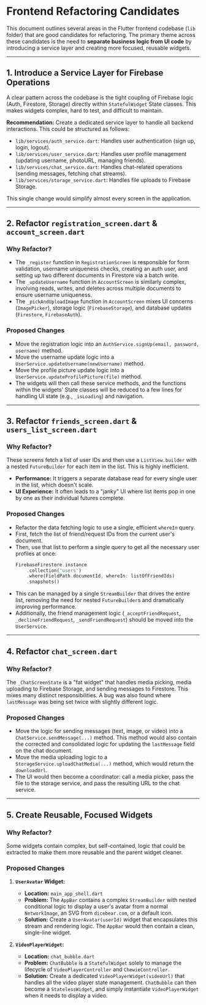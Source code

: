 # Frontend Refactoring Candidates

This document outlines several areas in the Flutter frontend codebase (`lib` folder) that are good candidates for refactoring. The primary theme across these candidates is the need to **separate business logic from UI code** by introducing a service layer and creating more focused, reusable widgets.

---

## 1. Introduce a Service Layer for Firebase Operations

A clear pattern across the codebase is the tight coupling of Firebase logic (Auth, Firestore, Storage) directly within `StatefulWidget` State classes. This makes widgets complex, hard to test, and difficult to maintain.

**Recommendation:** Create a dedicated service layer to handle all backend interactions. This could be structured as follows:

-   `lib/services/auth_service.dart`: Handles user authentication (sign up, login, logout).
-   `lib/services/user_service.dart`: Handles user profile management (updating username, photoURL, managing friends).
-   `lib/services/chat_service.dart`: Handles chat-related operations (sending messages, fetching chat streams).
-   `lib/services/storage_service.dart`: Handles file uploads to Firebase Storage.

This single change would simplify almost every screen in the application.

---

## 2. Refactor `registration_screen.dart` & `account_screen.dart`

### Why Refactor?

-   The `_register` function in `RegistrationScreen` is responsible for form validation, username uniqueness checks, creating an auth user, and setting up two different documents in Firestore via a batch write.
-   The `_updateUsername` function in `AccountScreen` is similarly complex, involving reads, writes, and deletes across multiple documents to ensure username uniqueness.
-   The `_pickAndUploadImage` function in `AccountScreen` mixes UI concerns (`ImagePicker`), storage logic (`FirebaseStorage`), and database updates (`Firestore`, `FirebaseAuth`).

### Proposed Changes

-   Move the registration logic into an `AuthService.signUp(email, password, username)` method.
-   Move the username update logic into a `UserService.updateUsername(newUsername)` method.
-   Move the profile picture update logic into a `UserService.updateProfilePicture(file)` method.
-   The widgets will then call these service methods, and the functions within the widgets' State classes will be reduced to a few lines for handling UI state (e.g., `_isLoading`) and navigation.

---

## 3. Refactor `friends_screen.dart` & `users_list_screen.dart`

### Why Refactor?

These screens fetch a list of user IDs and then use a `ListView.builder` with a nested `FutureBuilder` for each item in the list. This is highly inefficient.

-   **Performance:** It triggers a separate database read for every single user in the list, which doesn't scale.
-   **UI Experience:** It often leads to a "janky" UI where list items pop in one by one as their individual futures complete.

### Proposed Changes

-   Refactor the data fetching logic to use a single, efficient `whereIn` query.
-   First, fetch the list of friend/request IDs from the current user's document.
-   Then, use that list to perform a single query to get all the necessary user profiles at once:
    ```dart
    FirebaseFirestore.instance
        .collection('users')
        .where(FieldPath.documentId, whereIn: listOfFriendIds)
        .snapshots() 
    ```
-   This can be managed by a single `StreamBuilder` that drives the entire list, removing the need for nested `FutureBuilder`s and dramatically improving performance.
-   Additionally, the friend management logic (`_acceptFriendRequest`, `_declineFriendRequest`, `_sendFriendRequest`) should be moved into the `UserService`.

---

## 4. Refactor `chat_screen.dart`

### Why Refactor?

The `_ChatScreenState` is a "fat widget" that handles media picking, media uploading to Firebase Storage, and sending messages to Firestore. This mixes many distinct responsibilities. A bug was also found where `lastMessage` was being set twice with slightly different logic.

### Proposed Changes

-   Move the logic for sending messages (text, image, or video) into a `ChatService.sendMessage(...)` method. This method would also contain the corrected and consolidated logic for updating the `lastMessage` field on the chat document.
-   Move the media uploading logic to a `StorageService.uploadChatMedia(...)` method, which would return the `downloadUrl`.
-   The UI would then become a coordinator: call a media picker, pass the file to the storage service, and pass the resulting URL to the chat service.

---

## 5. Create Reusable, Focused Widgets

### Why Refactor?

Some widgets contain complex, but self-contained, logic that could be extracted to make them more reusable and the parent widget cleaner.

### Proposed Changes

1.  **`UserAvatar` Widget:**
    -   **Location:** `main_app_shell.dart`
    -   **Problem:** The `AppBar` contains a complex `StreamBuilder` with nested conditional logic to display a user's avatar from a normal `NetworkImage`, an SVG from `dicebear.com`, or a default icon.
    -   **Solution:** Create a `UserAvatar(userId)` widget that encapsulates this stream and rendering logic. The `AppBar` would then contain a clean, single-line widget.

2.  **`VideoPlayerWidget`:**
    -   **Location:** `chat_bubble.dart`
    -   **Problem:** `ChatBubble` is a `StatefulWidget` solely to manage the lifecycle of `VideoPlayerController` and `ChewieController`.
    -   **Solution:** Create a dedicated `VideoPlayerWidget(videoUrl)` that handles all the video player state management. `ChatBubble` can then become a `StatelessWidget`, and simply instantiate `VideoPlayerWidget` when it needs to display a video. 
